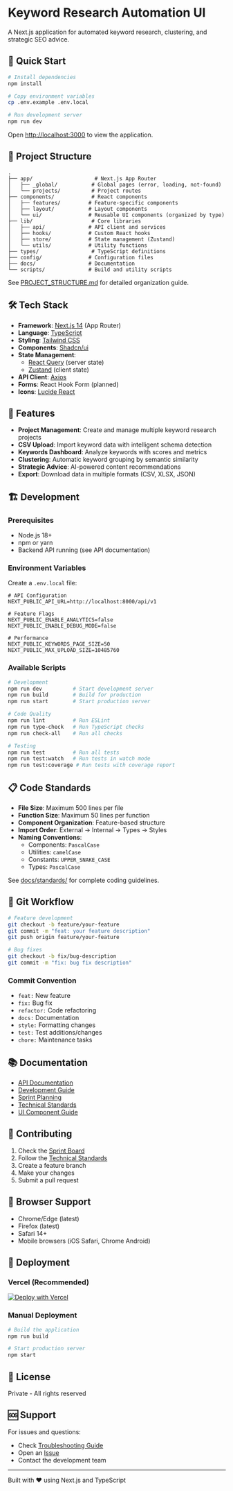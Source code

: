 # Keyword Research Automation UI

A Next.js application for automated keyword research, clustering, and strategic SEO advice.

## 🚀 Quick Start

```bash
# Install dependencies
npm install

# Copy environment variables
cp .env.example .env.local

# Run development server
npm run dev
```

Open [http://localhost:3000](http://localhost:3000) to view the application.

## 📁 Project Structure

```
.
├── app/                    # Next.js App Router
│   ├── _global/           # Global pages (error, loading, not-found)
│   └── projects/          # Project routes
├── components/            # React components
│   ├── features/         # Feature-specific components
│   ├── layout/           # Layout components
│   └── ui/               # Reusable UI components (organized by type)
├── lib/                   # Core libraries
│   ├── api/              # API client and services
│   ├── hooks/            # Custom React hooks
│   ├── store/            # State management (Zustand)
│   └── utils/            # Utility functions
├── types/                 # TypeScript definitions
├── config/               # Configuration files
├── docs/                 # Documentation
└── scripts/              # Build and utility scripts
```

See [PROJECT_STRUCTURE.md](./PROJECT_STRUCTURE.md) for detailed organization guide.

## 🛠️ Tech Stack

- **Framework**: [Next.js 14](https://nextjs.org/) (App Router)
- **Language**: [TypeScript](https://www.typescriptlang.org/)
- **Styling**: [Tailwind CSS](https://tailwindcss.com/)
- **Components**: [Shadcn/ui](https://ui.shadcn.com/)
- **State Management**:
  - [React Query](https://tanstack.com/query) (server state)
  - [Zustand](https://zustand-demo.pmnd.rs/) (client state)
- **API Client**: [Axios](https://axios-http.com/)
- **Forms**: React Hook Form (planned)
- **Icons**: [Lucide React](https://lucide.dev/)

## 🎯 Features

- **Project Management**: Create and manage multiple keyword research projects
- **CSV Upload**: Import keyword data with intelligent schema detection
- **Keywords Dashboard**: Analyze keywords with scores and metrics
- **Clustering**: Automatic keyword grouping by semantic similarity
- **Strategic Advice**: AI-powered content recommendations
- **Export**: Download data in multiple formats (CSV, XLSX, JSON)

## 🏗️ Development

### Prerequisites

- Node.js 18+
- npm or yarn
- Backend API running (see API documentation)

### Environment Variables

Create a `.env.local` file:

```env
# API Configuration
NEXT_PUBLIC_API_URL=http://localhost:8000/api/v1

# Feature Flags
NEXT_PUBLIC_ENABLE_ANALYTICS=false
NEXT_PUBLIC_ENABLE_DEBUG_MODE=false

# Performance
NEXT_PUBLIC_KEYWORDS_PAGE_SIZE=50
NEXT_PUBLIC_MAX_UPLOAD_SIZE=10485760
```

### Available Scripts

```bash
# Development
npm run dev          # Start development server
npm run build        # Build for production
npm run start        # Start production server

# Code Quality
npm run lint         # Run ESLint
npm run type-check   # Run TypeScript checks
npm run check-all    # Run all checks

# Testing
npm run test         # Run all tests
npm run test:watch   # Run tests in watch mode
npm run test:coverage # Run tests with coverage report
```

## 📋 Code Standards

- **File Size**: Maximum 500 lines per file
- **Function Size**: Maximum 50 lines per function
- **Component Organization**: Feature-based structure
- **Import Order**: External → Internal → Types → Styles
- **Naming Conventions**:
  - Components: `PascalCase`
  - Utilities: `camelCase`
  - Constants: `UPPER_SNAKE_CASE`
  - Types: `PascalCase`

See [docs/standards/](./docs/standards/) for complete coding guidelines.

## 🚦 Git Workflow

```bash
# Feature development
git checkout -b feature/your-feature
git commit -m "feat: your feature description"
git push origin feature/your-feature

# Bug fixes
git checkout -b fix/bug-description
git commit -m "fix: bug fix description"
```

### Commit Convention

- `feat:` New feature
- `fix:` Bug fix
- `refactor:` Code refactoring
- `docs:` Documentation
- `style:` Formatting changes
- `test:` Test additions/changes
- `chore:` Maintenance tasks

## 📚 Documentation

- [API Documentation](./docs/api/API_DOCUMENTATION.md)
- [Development Guide](./docs/guides/DEVELOPMENT_GUIDE.md)
- [Sprint Planning](./docs/planning/SPRINT_PLAN.md)
- [Technical Standards](./docs/standards/TECHNICAL_STANDARDS.md)
- [UI Component Guide](./components/ui/README.md)

## 🤝 Contributing

1. Check the [Sprint Board](./docs/planning/sprints/)
2. Follow the [Technical Standards](./docs/standards/TECHNICAL_STANDARDS.md)
3. Create a feature branch
4. Make your changes
5. Submit a pull request

## 📱 Browser Support

- Chrome/Edge (latest)
- Firefox (latest)
- Safari 14+
- Mobile browsers (iOS Safari, Chrome Android)

## 🚀 Deployment

### Vercel (Recommended)

[![Deploy with Vercel](https://vercel.com/button)](https://vercel.com/new/clone?repository-url=https://github.com/Louiefigz/ui-keyword-research-aws-version)

### Manual Deployment

```bash
# Build the application
npm run build

# Start production server
npm start
```

## 📝 License

Private - All rights reserved

## 🆘 Support

For issues and questions:

- Check [Troubleshooting Guide](./docs/TROUBLESHOOTING.md)
- Open an [Issue](https://github.com/Louiefigz/ui-keyword-research-aws-version/issues)
- Contact the development team

---

Built with ❤️ using Next.js and TypeScript
